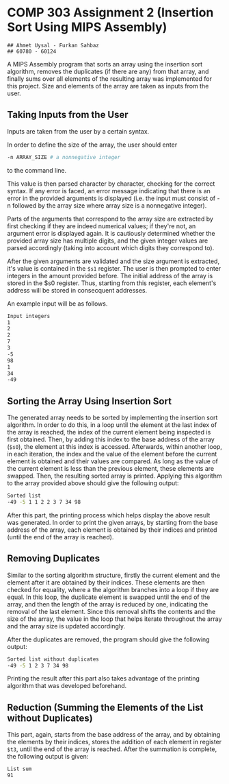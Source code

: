 # COMP 303 Assignment 2 (Insertion Sort Using MIPS Assembly)
```
## Ahmet Uysal - Furkan Sahbaz
## 60780 - 60124 
```
A MIPS Assembly program that sorts an array using the insertion sort algorithm, removes the duplicates (if there are any) from that array, and finally sums over all elements of the resulting array was implemented for this project. Size and elements of the array are taken as inputs from the user.

## Taking Inputs from the User

Inputs are taken from the user by a certain syntax.

In order to define the size of the array, the user should enter

```bash
-n ARRAY_SIZE # a nonnegative integer
```

to the command line.

This value is then parsed character by character, checking for the correct syntax. If any error is faced, an error message indicating that there is an error in the provided arguments is displayed (i.e. the input must consist of -n followed by the array size where array size is a nonnegative integer).

Parts of the arguments that correspond to the array size are extracted by first checking if they are indeed numerical values; if they're not, an argument error is displayed again. It is cautiously determined whether the provided array size has multiple digits, and the given integer values are parsed accordingly (taking into account which digits they correspond to).

After the given arguments are validated and the size argument is extracted, it's value is contained in the `$s1` register. The user is then prompted to enter integers in the amount provided before. The initial address of the array is stored in the \$s0 register. Thus, starting from this register, each element's address will be stored in consecquent addresses.

An example input will be as follows.

```bash
Input integers
1
2
2
7
3
-5
98
1
34
-49
```

## Sorting the Array Using Insertion Sort

The generated array needs to be sorted by implementing the insertion sort algorithm. In order to do this, in a loop until the element at the last index of the array is reached, the index of the current element being inspected is first obtained. Then, by adding this index to the base address of the array (`$s0`), the element at this index is accessed. Afterwards, within another loop, in each iteration, the index and the value of the element before the current element is obtained and their values are compared. As long as the value of the current element is less than the previous element, these elements are swapped. Then, the resulting sorted array is printed. Applying this algorithm to the array provided above should give the following output:

```bash
Sorted list
-49 -5 1 1 2 2 3 7 34 98
```

After this part, the printing process which helps display the above result was generated. In order to print the given arrays, by starting from the base address of the array, each element is obtained by their indices and printed (until the end of the array is reached).

## Removing Duplicates

Similar to the sorting algorithm structure, firstly the current element and the element after it are obtained by their indices. These elements are then checked for equality, where a the algorithm branches into a loop if they are equal. In this loop, the duplicate element is swapped until the end of the array, and then the length of the array is reduced by one, indicating the removal of the last element. Since this removal shifts the contents and the size of the array, the value in the loop that helps iterate throughout the array and the array size is updated accordingly.

After the duplicates are removed, the program should give the following output:

```bash
Sorted list without duplicates
-49 -5 1 2 3 7 34 98
```

Printing the result after this part also takes advantage of the printing algorithm that was developed beforehand.

## Reduction (Summing the Elements of the List without Duplicates)

This part, again, starts from the base address of the array, and by obtaining the elements by their indices, stores the addition of each element in register `$t3`, until the end of the array is reached. After the summation is complete, the following output is given:

```bash
List sum
91
```
